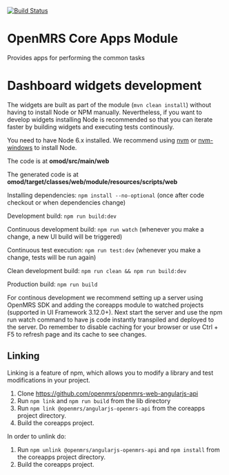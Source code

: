 [![Build Status](https://travis-ci.org/openmrs/openmrs-module-coreapps.svg?branch=master)](https://travis-ci.org/openmrs/openmrs-module-coreapps)

OpenMRS Core Apps Module
=======================

Provides apps for performing the common tasks

# Dashboard widgets development

The widgets are built as part of the module (`mvn clean install`) without having to install Node or NPM manually. Nevertheless, if you want to develop widgets installing Node is recommended so that you can iterate faster by building widgets and executing tests continously.

You need to have Node 6.x installed. We recommend using [nvm](https://github.com/creationix/nvm) or [nvm-windows](https://github.com/coreybutler/nvm-windows) to install Node.

The code is at **omod/src/main/web**

The generated code is at **omod/target/classes/web/module/resources/scripts/web**

Installing dependencies: `npm install --no-optional` (once after code checkout or when dependencies change)

Development build: `npm run build:dev`

Continuous development build: `npm run watch` (whenever you make a change, a new UI build will be triggered)

Continuous test execution: `npm run test:dev` (whenever you make a change, tests will be run again)

Clean development build: `npm run clean && npm run build:dev`

Production build: `npm run build`

For continous development we recommend setting up a server using OpenMRS SDK and adding the coreapps module to watched projects (supported in UI Framework 3.12.0+). Next start the server and use the npm run watch command to have js code instantly transpiled and deployed to the server. Do remember to disable caching for your browser or use Ctrl + F5 to refresh page and its cache to see changes.

## Linking

Linking is a feature of npm, which allows you to modify a library and test modifications in your project.
1) Clone https://github.com/openmrs/openmrs-web-angularjs-api
2) Run `npm link` and `npm run build` from the lib directory
3) Run `npm link @openmrs/angularjs-openmrs-api` from the coreapps project directory.
4) Build the coreapps project.

In order to unlink do:
1) Run `npm unlink @openmrs/angularjs-openmrs-api` and `npm install` from the coreapps project directory.
2) Build the coreapps project. 
